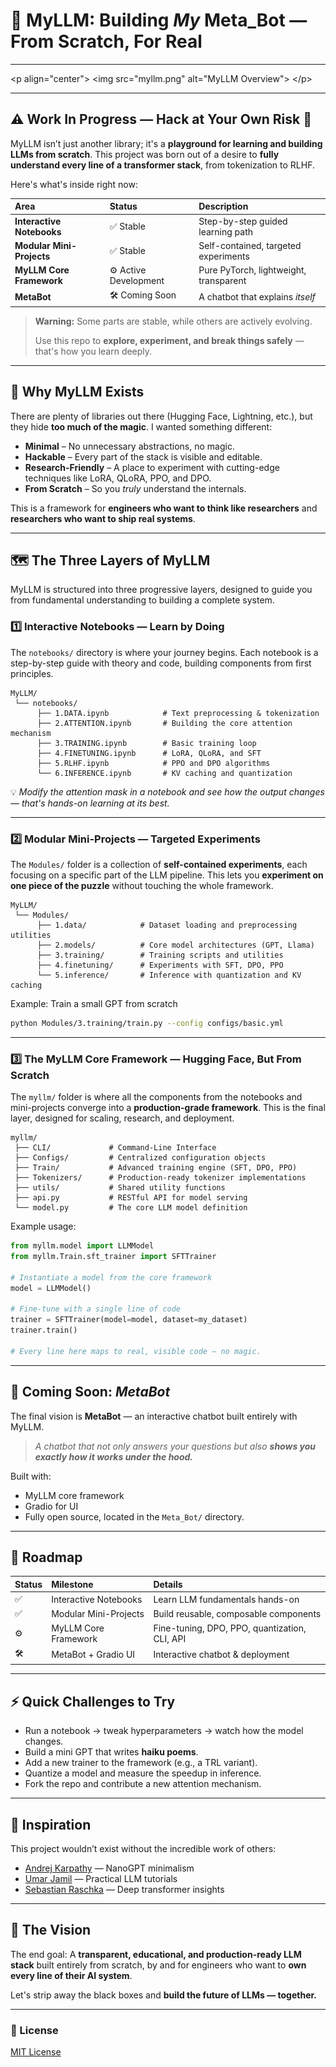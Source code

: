 # 🚀 MyLLM: Building *My* Meta\_Bot — From Scratch, For Real

[](https://opensource.org/licenses/MIT)
[](https://www.python.org/downloads/)
[](https://pytorch.org/)

-----

\<p align="center"\>
\<img src="myllm.png" alt="MyLLM Overview"\>
\</p\>

-----

## ⚠️ Work In Progress — Hack at Your Own Risk 🚧

MyLLM isn’t just another library; it's a **playground for learning and building LLMs from scratch**.
This project was born out of a desire to **fully understand every line of a transformer stack**, from tokenization to RLHF.

Here's what's inside right now:

| Area | Status | Description |
| :--- | :--- | :--- |
| **Interactive Notebooks** | ✅ Stable | Step-by-step guided learning path |
| **Modular Mini-Projects** | ✅ Stable | Self-contained, targeted experiments |
| **MyLLM Core Framework** | ⚙️ Active Development | Pure PyTorch, lightweight, transparent |
| **MetaBot** | 🛠 Coming Soon | A chatbot that explains *itself* |

> **Warning:** Some parts are stable, while others are actively evolving.
>
> Use this repo to **explore, experiment, and break things safely** — that's how you learn deeply.

-----

## 🌱 Why MyLLM Exists

There are plenty of libraries out there (Hugging Face, Lightning, etc.), but they hide **too much of the magic**. I wanted something different:

  * **Minimal** – No unnecessary abstractions, no magic.
  * **Hackable** – Every part of the stack is visible and editable.
  * **Research-Friendly** – A place to experiment with cutting-edge techniques like LoRA, QLoRA, PPO, and DPO.
  * **From Scratch** – So you *truly* understand the internals.

This is a framework for **engineers who want to think like researchers** and **researchers who want to ship real systems**.

-----

## 🗺 The Three Layers of MyLLM

MyLLM is structured into three progressive layers, designed to guide you from fundamental understanding to building a complete system.

### **1️⃣ Interactive Notebooks — Learn by Doing**

The `notebooks/` directory is where your journey begins. Each notebook is a step-by-step guide with theory and code, building components from first principles.

```
MyLLM/
 └── notebooks/
      ├── 1.DATA.ipynb            # Text preprocessing & tokenization
      ├── 2.ATTENTION.ipynb       # Building the core attention mechanism
      ├── 3.TRAINING.ipynb        # Basic training loop
      ├── 4.FINETUNING.ipynb      # LoRA, QLoRA, and SFT
      ├── 5.RLHF.ipynb            # PPO and DPO algorithms
      └── 6.INFERENCE.ipynb       # KV caching and quantization
```

💡 *Modify the attention mask in a notebook and see how the output changes — that's hands-on learning at its best.*

-----

### **2️⃣ Modular Mini-Projects — Targeted Experiments**

The `Modules/` folder is a collection of **self-contained experiments**, each focusing on a specific part of the LLM pipeline. This lets you **experiment on one piece of the puzzle** without touching the whole framework.

```
MyLLM/
 └── Modules/
      ├── 1.data/            # Dataset loading and preprocessing utilities
      ├── 2.models/          # Core model architectures (GPT, Llama)
      ├── 3.training/        # Training scripts and utilities
      ├── 4.finetuning/      # Experiments with SFT, DPO, PPO
      └── 5.inference/       # Inference with quantization and KV caching
```

Example: Train a small GPT from scratch

```bash
python Modules/3.training/train.py --config configs/basic.yml
```

-----

### **3️⃣ The MyLLM Core Framework — Hugging Face, But From Scratch**

The `myllm/` folder is where all the components from the notebooks and mini-projects converge into a **production-grade framework**. This is the final layer, designed for scaling, research, and deployment.

```
myllm/
 ├── CLI/             # Command-Line Interface
 ├── Configs/         # Centralized configuration objects
 ├── Train/           # Advanced training engine (SFT, DPO, PPO)
 ├── Tokenizers/      # Production-ready tokenizer implementations
 ├── utils/           # Shared utility functions
 ├── api.py           # RESTful API for model serving
 └── model.py         # The core LLM model definition
```

Example usage:

```python
from myllm.model import LLMModel
from myllm.Train.sft_trainer import SFTTrainer

# Instantiate a model from the core framework
model = LLMModel()

# Fine-tune with a single line of code
trainer = SFTTrainer(model=model, dataset=my_dataset)
trainer.train()

# Every line here maps to real, visible code — no magic.
```

-----

## 🔮 Coming Soon: *MetaBot*

The final vision is **MetaBot** — an interactive chatbot built entirely with MyLLM.

> *A chatbot that not only answers your questions but also **shows you exactly how it works under the hood.***

Built with:

  * MyLLM core framework
  * Gradio for UI
  * Fully open source, located in the `Meta_Bot/` directory.

-----

## 📍 Roadmap

| Status | Milestone | Details |
| :--- | :--- | :--- |
| ✅ | Interactive Notebooks | Learn LLM fundamentals hands-on |
| ✅ | Modular Mini-Projects | Build reusable, composable components |
| ⚙️ | MyLLM Core Framework | Fine-tuning, DPO, PPO, quantization, CLI, API |
| 🛠 | MetaBot + Gradio UI | Interactive chatbot & deployment |

-----

## ⚡ Quick Challenges to Try

  * Run a notebook → tweak hyperparameters → watch how the model changes.
  * Build a mini GPT that writes **haiku poems**.
  * Add a new trainer to the framework (e.g., a TRL variant).
  * Quantize a model and measure the speedup in inference.
  * Fork the repo and contribute a new attention mechanism.

-----

## 🙌 Inspiration

This project wouldn’t exist without the incredible work of others:

  * [Andrej Karpathy](https://github.com/karpathy) — NanoGPT minimalism
  * [Umar Jamil](https://github.com/umarjamil) — Practical LLM tutorials
  * [Sebastian Raschka](https://github.com/rasbt) — Deep transformer insights

-----

## 🏁 The Vision

The end goal: A **transparent, educational, and production-ready LLM stack** built entirely from scratch, by and for engineers who want to **own every line of their AI system**.

Let's strip away the black boxes and **build the future of LLMs — together.**

-----

### 📜 License

[MIT License](https://www.google.com/search?q=./LICENSE)